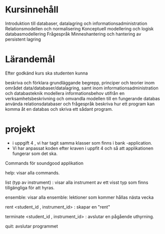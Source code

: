 # Kursinnehåll
Introduktion till databaser, datalagring och informationsadministration
Relationsmodellen och normalisering
Konceptuell modellering och logisk databasmodellering
Frågespråk
Minneshantering och hantering av persistent lagring

# Lärandemål
Efter godkänd kurs ska studenten kunna

beskriva och förklara grundläggande begrepp, principer och teorier inom området data/databaser/datalagring, samt inom informationsadministration och databasteknik
modellera informationsbehov utifrån en verksamhetsbeskrivning och omvandla modellen till en fungerande databas
använda relationsdatabaser och frågespråk
beskriva hur ett program kan komma åt en databas och skriva ett sådant program.


# projekt

* i uppgift 4 , vi har tagit samma klasser som finns i bank -application. 
* Vi har anpassat koden efter kraven i uppfit 4 och så att applikationen fungerar som det ska. 


Commands för soundgood applikation

help:  visar alla commands.


list   (typ av instrument) :  visar alla instrument av ett visst typ som finns tillgängliga för att hyras.
  
ensemble:  visar alla ensemble: lektioner som kommer hållas nästa vecka
  
 rent <student_id , instrument_id> :  skapar en "rent"
 
  terminate <student_id , instrument_id> : avslutar en pågående uthyrning. 
  
  quit: avslutar programmet 


### 
